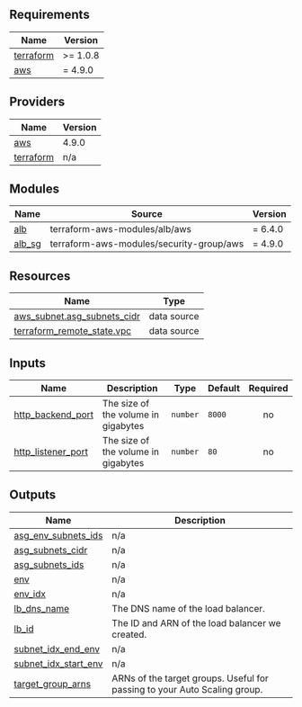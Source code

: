 <!-- BEGIN_TF_DOCS -->
## Requirements

| Name | Version |
|------|---------|
| <a name="requirement_terraform"></a> [terraform](#requirement\_terraform) | >= 1.0.8 |
| <a name="requirement_aws"></a> [aws](#requirement\_aws) | = 4.9.0 |

## Providers

| Name | Version |
|------|---------|
| <a name="provider_aws"></a> [aws](#provider\_aws) | 4.9.0 |
| <a name="provider_terraform"></a> [terraform](#provider\_terraform) | n/a |

## Modules

| Name | Source | Version |
|------|--------|---------|
| <a name="module_alb"></a> [alb](#module\_alb) | terraform-aws-modules/alb/aws | = 6.4.0 |
| <a name="module_alb_sg"></a> [alb\_sg](#module\_alb\_sg) | terraform-aws-modules/security-group/aws | = 4.9.0 |

## Resources

| Name | Type |
|------|------|
| [aws_subnet.asg_subnets_cidr](https://registry.terraform.io/providers/hashicorp/aws/4.9.0/docs/data-sources/subnet) | data source |
| [terraform_remote_state.vpc](https://registry.terraform.io/providers/hashicorp/terraform/latest/docs/data-sources/remote_state) | data source |

## Inputs

| Name | Description | Type | Default | Required |
|------|-------------|------|---------|:--------:|
| <a name="input_http_backend_port"></a> [http\_backend\_port](#input\_http\_backend\_port) | The size of the volume in gigabytes | `number` | `8000` | no |
| <a name="input_http_listener_port"></a> [http\_listener\_port](#input\_http\_listener\_port) | The size of the volume in gigabytes | `number` | `80` | no |

## Outputs

| Name | Description |
|------|-------------|
| <a name="output_asg_env_subnets_ids"></a> [asg\_env\_subnets\_ids](#output\_asg\_env\_subnets\_ids) | n/a |
| <a name="output_asg_subnets_cidr"></a> [asg\_subnets\_cidr](#output\_asg\_subnets\_cidr) | n/a |
| <a name="output_asg_subnets_ids"></a> [asg\_subnets\_ids](#output\_asg\_subnets\_ids) | n/a |
| <a name="output_env"></a> [env](#output\_env) | n/a |
| <a name="output_env_idx"></a> [env\_idx](#output\_env\_idx) | n/a |
| <a name="output_lb_dns_name"></a> [lb\_dns\_name](#output\_lb\_dns\_name) | The DNS name of the load balancer. |
| <a name="output_lb_id"></a> [lb\_id](#output\_lb\_id) | The ID and ARN of the load balancer we created. |
| <a name="output_subnet_idx_end_env"></a> [subnet\_idx\_end\_env](#output\_subnet\_idx\_end\_env) | n/a |
| <a name="output_subnet_idx_start_env"></a> [subnet\_idx\_start\_env](#output\_subnet\_idx\_start\_env) | n/a |
| <a name="output_target_group_arns"></a> [target\_group\_arns](#output\_target\_group\_arns) | ARNs of the target groups. Useful for passing to your Auto Scaling group. |
<!-- END_TF_DOCS -->
